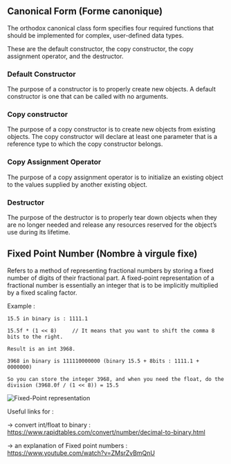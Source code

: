 ## Canonical Form (Forme canonique)

The orthodox canonical class form specifies four required functions that should be implemented for complex, user-defined data types. 

These are the default constructor, the copy constructor, the copy assignment operator, and the destructor.

### Default Constructor
The purpose of a constructor is to properly create new objects. A default constructor is one that can be called with no arguments. 

### Copy constructor
The purpose of a copy constructor is to create new objects from existing objects. The copy constructor will declare at least one parameter that is a reference type to which the copy constructor belongs.

### Copy Assignment Operator
The purpose of a copy assignment operator is to initialize an existing object to the values supplied by another existing object.

### Destructor
The purpose of the destructor is to properly tear down objects when they are no longer needed and release any resources reserved for the object’s use during its lifetime.


## Fixed Point Number (Nombre à virgule fixe)

Refers to a method of representing fractional numbers by storing a fixed number of digits of their fractional part.
A fixed-point representation of a fractional number is essentially an integer that is to be implicitly multiplied by a fixed scaling factor. 

Example :

	15.5 in binary is : 1111.1

	15.5f * (1 << 8)     // It means that you want to shift the comma 8 bits to the right.

	Result is an int 3968.

	3968 in binary is 111110000000 (binary 15.5 + 8bits : 1111.1 + 0000000)

	So you can store the integer 3968, and when you need the float, do the division (3968.0f / (1 << 8)) = 15.5


![Fixed-Point representation](https://thedatabus.io/static/fixed-point-b50cf1e085815f50aba9957d93f351f7.png)

Useful links for :

-> convert int/float to binary : https://www.rapidtables.com/convert/number/decimal-to-binary.html

-> an explanation of Fixed point numbers : https://www.youtube.com/watch?v=ZMsrZvBmQnU